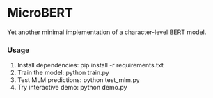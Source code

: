 # MicroBERT

Yet another minimal implementation of a character-level BERT model.

### Usage

1. Install dependencies: pip install -r requirements.txt
2. Train the model: python train.py
3. Test MLM predictions: python test_mlm.py
4. Try interactive demo: python demo.py